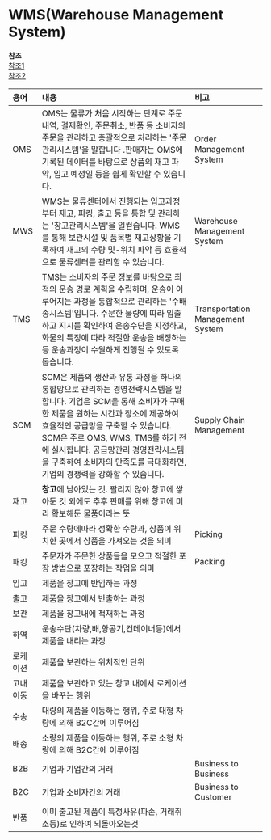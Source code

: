 # WMS(Warehouse Management System)

**참조**  
[참조1](https://incheonport.tistory.com/6134)  
[참조2](http://www.sunjinlogis.co.kr/ab-notice_v-23&SI_F_serial_num=asc&tpa_index192=50&PB_1416299127=2)

| 용어     | 내용                                                                                                                                                                                                                                                                                                                                                       | 비고                             |
| :------- | :--------------------------------------------------------------------------------------------------------------------------------------------------------------------------------------------------------------------------------------------------------------------------------------------------------------------------------------------------------- | :------------------------------- |
| OMS      | OMS는 물류가 처음 시작하는 단계로 주문내역, 결제확인, 주문취소, 반품 등 소비자의 주문을 관리하고 총괄적으로 처리하는 '주문관리시스템'을 말합니다 .판매자는 OMS에 기록된 데이터를 바탕으로 상품의 재고 파악, 입고 예정일 등을 쉽게 확인할 수 있습니다.                                                                                                      | Order Management System          |
| MWS      | WMS는 물류센터에서 진행되는 입고과정부터 재고, 피킹, 출고 등을 통합 및 관리하는 '창고관리시스템'을 일컫습니다. WMS를 통해 보관시설 및 품목별 재고상황을 기록하여 재고의 수량 및-위치 파악 등 효율적으로 물류센터를 관리할 수 있습니다.                                                                                                                     | Warehouse Management System      |
| TMS      | TMS는 소비자의 주문 정보를 바탕으로 최적의 운송 경로 계획을 수립하며, 운송이 이루어지는 과정을 통합적으로 관리하는 '수배송시스템'입니다. 주문한 물량에 따라 입출하고 지시를 확인하여 운송수단을 지정하고, 화물의 특징에 따라 적절한 운송을 배정하는 등 운송과정이 수월하게 진행될 수 있도록 돕습니다.                                                      | Transportation Management System |
| SCM      | SCM은 제품의 생산과 유통 과정을 하나의 통합망으로 관리하는 경영전략시스템을 말합니다. 기업은 SCM을 통해 소비자가 구매한 제품을 원하는 시간과 장소에 제공하여 효율적인 공급망을 구축할 수 있습니다. SCM은 주로 OMS, WMS, TMS를 하기 전에 실시합니다. 공급망관리 경영전략시스템을 구축하여 소비자의 만족도를 극대화하면, 기업의 경쟁력을 강화할 수 있습니다. | Supply Chain Management          |
| 재고     | **창고**에 남아있는 것. 팔리지 않아 창고에 쌓아둔 것 외에도 추후 판매를 위해 창고에 미리 확보해둔 물품이라는 뜻                                                                                                                                                                                                                                            |                                  |
| 피킹     | 주문 수량에따라 정확한 수량과, 상품이 위치한 곳에서 상품을 가져오는 것을 의미                                                                                                                                                                                                                                                                              | Picking                          |
| 패킹     | 주문자가 주문한 상품들을 모으고 적절한 포장 방법으로 포장하는 작업을 의미                                                                                                                                                                                                                                                                                  | Packing                          |
| 입고     | 제품을 창고에 반입하는 과정                                                                                                                                                                                                                                                                                                                                |                                  |
| 출고     | 제품을 창고에서 반출하는 과정                                                                                                                                                                                                                                                                                                                              |                                  |
| 보관     | 제품을 창고내에 적재하는 과정                                                                                                                                                                                                                                                                                                                              |                                  |
| 하역     | 운송수단(차량,배,항공기,컨데이너등)에서 제품을 내리는 과정                                                                                                                                                                                                                                                                                                 |                                  |
| 로케이션 | 제품을 보관하는 위치적인 단위                                                                                                                                                                                                                                                                                                                              |                                  |
| 고내이동 | 제품을 보관하고 있는 창고 내에서 로케이션을 바꾸는 행위                                                                                                                                                                                                                                                                                                    |                                  |
| 수송     | 대량의 제품을 이동하는 행위, 주로 대형 차량에 의해 B2C간에 이루어짐                                                                                                                                                                                                                                                                                        |                                  |
| 배송     | 소량의 제품을 이동하는 행위, 주로 소형 차량에 의해 B2C간에 이루어짐                                                                                                                                                                                                                                                                                        |                                  |
| B2B      | 기업과 기업간의 거래                                                                                                                                                                                                                                                                                                                                       | Business to Business             |
| B2C      | 기업과 소비자간의 거래                                                                                                                                                                                                                                                                                                                                     | Business to Customer             |
| 반품     | 이미 출고된 제품이 특정사유(파손, 거래취소등)로 인하여 되돌아오는것                                                                                                                                                                                                                                                                                        |                                  |
